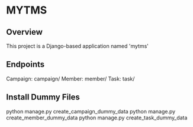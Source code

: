 # MYTMS

## Overview

This project is a Django-based application named 'mytms'

## Endpoints
Campaign: campaign/
Member: member/
Task: task/

## Install Dummy Files
python manage.py create_campaign_dummy_data
python manage.py create_member_dummy_data
python manage.py create_task_dummy_data